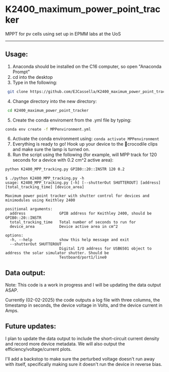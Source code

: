 # K2400_maximum_power_point_tracker

MPPT for pv cells using set up in EPMM labs at the UoS

---

## Usage:

1. Anaconda should be installed on the C16 computer, so open "Anaconda Prompt"
2. cd into the desktop
3. Type in the following:

```bash
 git clone https://github.com/EJCassella/K2400_maximum_power_point_tracker
```

4. Change directory into the new directory:

```bash
 cd K2400_maximum_power_point_tracker
```

5. Create the conda enviroment from the .yml file by typing:

```bash
conda env create -f MPPenvironment.yml
```

6. Activate the conda environment using:
   `conda activate MPPenvironment`
7. Everything is ready to go! Hook up your device to the 🐊crocodile clips and make sure the lamp is turned on.
8. Run the script using the following (for example, will MPP track for 120 seconds for a device with 0.2 cm^2 active area):

```bash
python K2400_MPP_tracking.py GPIB0::20::INSTR 120 0.2
```

```
$ ./python K2400_MPP_tracking.py -h
usage: K2400_MPP_tracking.py [-h] [--shutterOut SHUTTEROUT] [address] [total_tracking_time] [device_area]

Maximum power point tracker with shutter control for devices and minimodules using Keithley 2400

positional arguments:
  address               GPIB address for Keithley 2400, should be GPIB0::20::INSTR
  total_tracking_time   Total number of seconds to run for
  device_area           Device active area in cm^2

options:
  -h, --help            show this help message and exit
  --shutterOut SHUTTEROUT
                        Digital I/O address for USB6501 object to address the solar simulator shutter. Should be
                        Testboard/port1/line0
```

## Data output:

Note: This code is a work in progress and I will be updating the data output ASAP.

Currently (02-02-2025) the code outputs a log file with three columns, the timestamp in seconds, the device voltage in Volts, and the device current in Amps.

## Future updates:

I plan to update the data output to include the short-circuit current density and record more device metadata. We will also output the efficiency/voltage/current plots.

I'll add a backstop to make sure the perturbed voltage doesn't run away with itself, specifically making sure it doesn't run the device in reverse bias.
